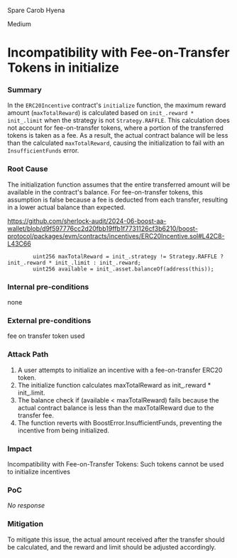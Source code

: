 Spare Carob Hyena

Medium

# Incompatibility with Fee-on-Transfer Tokens in initialize

### Summary

In the `ERC20Incentive` contract's `initialize` function, the maximum reward amount (`maxTotalReward`) is calculated based on `init_.reward * init_.limit` when the strategy is not `Strategy.RAFFLE`. This calculation does not account for fee-on-transfer tokens, where a portion of the transferred tokens is taken as a fee. As a result, the actual contract balance will be less than the calculated `maxTotalReward`, causing the initialization to fail with an `InsufficientFunds` error.

### Root Cause

The initialization function assumes that the entire transferred amount will be available in the contract's balance. For fee-on-transfer tokens, this assumption is false because a fee is deducted from each transfer, resulting in a lower actual balance than expected.

https://github.com/sherlock-audit/2024-06-boost-aa-wallet/blob/d9f597776cc2d20fbb19ffb1f7731126cf3b6210/boost-protocol/packages/evm/contracts/incentives/ERC20Incentive.sol#L42C8-L43C66

```solidity
        uint256 maxTotalReward = init_.strategy != Strategy.RAFFLE ? init_.reward * init_.limit : init_.reward;
        uint256 available = init_.asset.balanceOf(address(this));

```

### Internal pre-conditions

none

### External pre-conditions

fee on transfer token used 

### Attack Path

1. A user attempts to initialize an incentive with a fee-on-transfer ERC20 token.
2. The initialize function calculates maxTotalReward as init_.reward * init_.limit.
3. The balance check if (available < maxTotalReward) fails because the actual contract balance is less than the maxTotalReward due to the transfer fee.
4. The function reverts with BoostError.InsufficientFunds, preventing the incentive from being initialized.

### Impact

Incompatibility with Fee-on-Transfer Tokens: Such tokens cannot be used to initialize incentives

### PoC

_No response_

### Mitigation

To mitigate this issue, the actual amount received after the transfer should be calculated, and the reward and limit should be adjusted accordingly.